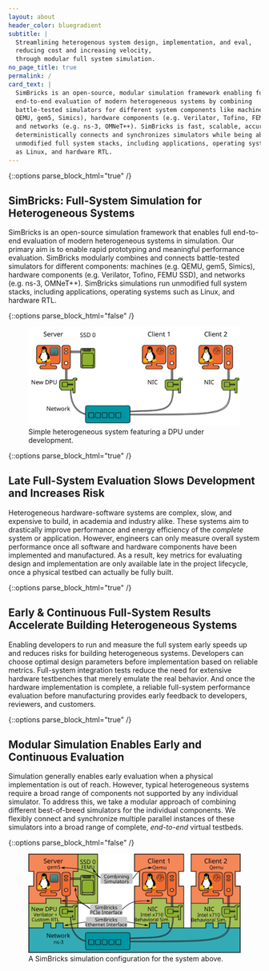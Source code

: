```yaml
---
layout: about
header_color: bluegradient
subtitle: |
  Streamlining heterogenous system design, implementation, and eval,
  reducing cost and increasing velocity,
  through modular full system simulation.
no_page_title: true
permalink: /
card_text: |
  SimBricks is an open-source, modular simulation framework enabling full
  end-to-end evaluation of modern heterogeneous systems by combining
  battle-tested simulators for different system components like machines (e.g.
  QEMU, gem5, Simics), hardware components (e.g. Verilator, Tofino, FEMU SSD),
  and networks (e.g. ns-3, OMNeT++). SimBricks is fast, scalable, accurate and
  deterministically connects and synchronizes simulators while being able to run
  unmodified full system stacks, including applications, operating systems such
  as Linux, and hardware RTL.
---
```


{::options parse_block_html="true" /}
<div class="block-50">

## SimBricks: Full-System Simulation for Heterogeneous Systems
SimBricks is an open-source simulation framework that enables full end-to-end
evaluation of modern heterogeneous systems in simulation. Our primary aim is to
enable rapid prototyping and meaningful performance evaluation. SimBricks
modularly combines and connects battle-tested simulators for different
components: machines (e.g. QEMU, gem5, Simics), hardware components (e.g.
Verilator, Tofino, FEMU SSD), and networks (e.g. ns-3, OMNeT++). SimBricks
simulations run unmodified full system stacks, including applications, operating
systems such as Linux, and hardware RTL.

</div>

{::options parse_block_html="false" /}
<div class="block-60">
<figure>
<img src="/assets/images/overview_sys.svg"
        alt="Example of a heterogeneous system configuration with three
        hosts, a server with the DPU being built and an SSD and two clients with
        regular NICs. All hosts are connected to a network of just one switch."/>
<figcaption>Simple heterogeneous system featuring a DPU under development.
</figcaption>
</figure>
</div>

{::options parse_block_html="true" /}
<div class="block-50">

## Late Full-System Evaluation Slows Development and Increases Risk
Heterogeneous hardware-software systems are complex, slow, and expensive to
build, in academia and industry alike. These systems aim to drastically improve
performance and energy efficiency of the *complete* system or application.
However, engineers can only measure overall system performance once all software
and hardware components have been implemented and manufactured. As a result, key
metrics for evaluating design and implementation are only available late in the
project lifecycle, once a physical testbed can actually be fully built.

</div>


{::options parse_block_html="true" /}
<div class="block-50">

## Early & Continuous Full-System Results Accelerate Building Heterogeneous Systems

Enabling developers to run and measure the full system early speeds up and
reduces risks for building heterogeneous systems. Developers can choose optimal
design parameters before implementation based on reliable metrics. Full-system
integration tests reduce the need for extensive hardware testbenches that merely
emulate the real behavior. And once the hardware implementation is complete, a
reliable full-system performance evaluation before manufacturing provides early
feedback to developers, reviewers, and customers.

</div>


{::options parse_block_html="true" /}
<div class="block-50">

## Modular Simulation Enables Early and Continuous Evaluation

Simulation generally enables early evaluation when a physical implementation is
out of reach. However, typical heterogeneous systems require a broad range of
components not supported by any individual simulator. To address this, we take a
modular approach of combining different best-of-breed simulators for the
individual components. We flexibly connect and synchronize multiple parallel
instances of these simulators into a broad range of complete, *end-to-end*
virtual testbeds.
</div>



{::options parse_block_html="false" /}
<div class="block-60">
<figure>
<img src="/assets/images/overview_sim.svg"
        alt="Example of a SimBricks simulation configuration with three
        simulated hosts, a server and two clients. We simulate the server in
        gem5 and connect to an SSD simulated through FEMU and a Corundum FPGA
        NIC simulated through Verilator. The two clients are simulated in QEMU
        and connect to a PCIe behavioral NIC model. All three hosts are
        connected through a network simulated in ns-3.">
<figcaption>A SimBricks simulation configuration for the system above.</figcaption>
</figure>
</div>
